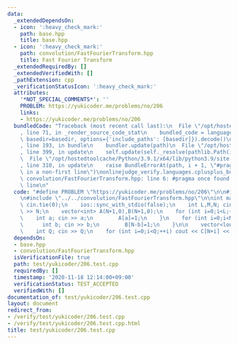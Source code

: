 ```yaml
---
data:
  _extendedDependsOn:
  - icon: ':heavy_check_mark:'
    path: base.hpp
    title: base.hpp
  - icon: ':heavy_check_mark:'
    path: convolution/FastFourierTransform.hpp
    title: Fast Fourier Transform
  _extendedRequiredBy: []
  _extendedVerifiedWith: []
  _pathExtension: cpp
  _verificationStatusIcon: ':heavy_check_mark:'
  attributes:
    '*NOT_SPECIAL_COMMENTS*': ''
    PROBLEM: https://yukicoder.me/problems/no/206
    links:
    - https://yukicoder.me/problems/no/206
  bundledCode: "Traceback (most recent call last):\n  File \"/opt/hostedtoolcache/Python/3.9.1/x64/lib/python3.9/site-packages/onlinejudge_verify/documentation/build.py\"\
    , line 71, in _render_source_code_stat\n    bundled_code = language.bundle(stat.path,\
    \ basedir=basedir, options={'include_paths': [basedir]}).decode()\n  File \"/opt/hostedtoolcache/Python/3.9.1/x64/lib/python3.9/site-packages/onlinejudge_verify/languages/cplusplus.py\"\
    , line 193, in bundle\n    bundler.update(path)\n  File \"/opt/hostedtoolcache/Python/3.9.1/x64/lib/python3.9/site-packages/onlinejudge_verify/languages/cplusplus_bundle.py\"\
    , line 399, in update\n    self.update(self._resolve(pathlib.Path(included), included_from=path))\n\
    \  File \"/opt/hostedtoolcache/Python/3.9.1/x64/lib/python3.9/site-packages/onlinejudge_verify/languages/cplusplus_bundle.py\"\
    , line 310, in update\n    raise BundleErrorAt(path, i + 1, \"#pragma once found\
    \ in a non-first line\")\nonlinejudge_verify.languages.cplusplus_bundle.BundleErrorAt:\
    \ convolution/FastFourierTransform.hpp: line 6: #pragma once found in a non-first\
    \ line\n"
  code: "#define PROBLEM \"https://yukicoder.me/problems/no/206\"\n\n#include \"../../base.hpp\"\
    \n#include \"../../convolution/FastFourierTransform.hpp\"\n\nint main(){\n   \
    \ cin.tie(0);\n    ios::sync_with_stdio(false);\n    int L,M,N; cin >> L >> M\
    \ >> N;\n    vector<int> A(N+1,0),B(N+1,0);\n    for (int i=0;i<L;++i){\n    \
    \    int a; cin >> a;\n        A[a]=1;\n    }\n    for (int i=0;i<M;++i){\n  \
    \      int b; cin >> b;\n        B[N-b]=1;\n    }\n\n    vector<long long> C=FastFourierTransform::multiply(A,B);\n\
    \    int Q; cin >> Q;\n    for (int i=0;i<Q;++i) cout << C[N+i] << '\\n';\n}"
  dependsOn:
  - base.hpp
  - convolution/FastFourierTransform.hpp
  isVerificationFile: true
  path: test/yukicoder/206.test.cpp
  requiredBy: []
  timestamp: '2020-11-18 12:14:00+09:00'
  verificationStatus: TEST_ACCEPTED
  verifiedWith: []
documentation_of: test/yukicoder/206.test.cpp
layout: document
redirect_from:
- /verify/test/yukicoder/206.test.cpp
- /verify/test/yukicoder/206.test.cpp.html
title: test/yukicoder/206.test.cpp
---
```

